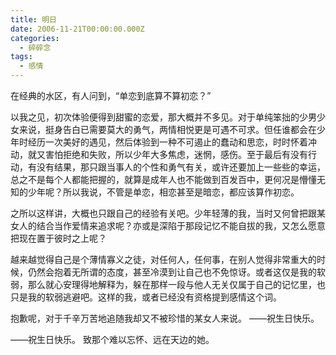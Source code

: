 ```yaml
---
title: 明日
date: 2006-11-21T00:00:00.000Z
categories:
  - 碎碎念
tags:
  - 感情
---
```


在经典的水区，有人问到，“单恋到底算不算初恋？”

以我之见，初次体验便得到甜蜜的恋爱，那大概并不多见。对于单纯笨拙的少男少女来说，挺身告白已需要莫大的勇气，两情相悦更是可遇不可求。但任谁都会在少年时经历一次美好的遇见，然后体验到一种不可遏止的蠢动和思恋，时时怀着冲动，就又害怕拒绝和失败，所以少年大多焦虑，迷惘，感伤。至于最后有没有行动，有没有结果，那只跟当事人的个性和勇气有关，或许还要加上一些些的幸运，总之不是每个人都能把握的，就算是成年人也不能做到百发百中，更何况是懵懂无知的少年呢？所以我说，不管是单恋，相恋甚至是暗恋，都应该算作初恋。

之所以这样讲，大概也只跟自己的经验有关吧。少年轻薄的我，当时又何曾把跟某女人的结合当作爱情来追求呢？亦或是深陷于那段记忆不能自拔的我，又怎么愿意把现在置于彼时之上呢？

越来越觉得自己是个薄情寡义之徒，对任何人，任何事，在别人觉得非常重大的时候，仍然会抱着无所谓的态度，甚至冷漠到让自己也不免惊讶。或者这仅是我的软弱，那么就心安理得地解释为，躲在那样一段与他人无关仅属于自己的记忆里，也只是我的软弱逃避吧。这样的我，或者已经没有资格提到感情这个词。

抱歉呢，对于千辛万苦地追随我却又不被珍惜的某女人来说。 ——祝生日快乐。

——祝生日快乐。 致那个难以忘怀、远在天边的她。
